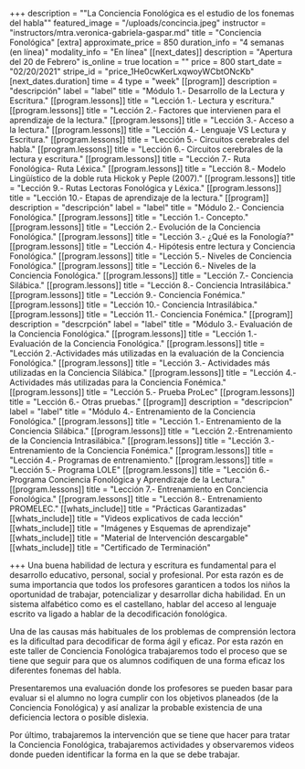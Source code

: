 +++
description = "\"La Conciencia Fonológica es el estudio de los fonemas del habla\""
featured_image = "/uploads/concincia.jpeg"
instructor = "instructors/mtra.veronica-gabriela-gaspar.md"
title = "Conciencia Fonológica"
[extra]
approximate_price = 850
duration_info = "4 semanas (en línea)"
modality_info = "En línea"
[[next_dates]]
description = "Apertura del 20 de Febrero"
is_online = true
location = ""
price = 800
start_date = "02/20/2021"
stripe_id = "price_1He0cwKerLxqwoyWCbtONcKb"
[next_dates.duration]
time = 4
type = "week"
[[program]]
description = "descripción"
label = "label"
title = "Módulo 1.- Desarrollo de la Lectura y Escritura."
[[program.lessons]]
title = "Lección 1.- Lectura y escritura."
[[program.lessons]]
title = "Lección 2.- Factores que intervienen para el aprendizaje de la lectura."
[[program.lessons]]
title = "Lección 3.- Acceso a la lectura."
[[program.lessons]]
title = "Lección 4.- Lenguaje VS Lectura y Escritura."
[[program.lessons]]
title = "Lección 5.- Circuitos cerebrales del habla."
[[program.lessons]]
title = "Lección 6.- Circuitos cerebrales de la lectura y escritura."
[[program.lessons]]
title = "Lección 7.- Ruta Fonológica- Ruta Léxica."
[[program.lessons]]
title = "Lección 8.- Modelo Lingüístico de la doble ruta Hickok y Peple (2007)."
[[program.lessons]]
title = "Lección 9.- Rutas Lectoras Fonológica y Léxica."
[[program.lessons]]
title = "Lección 10.- Etapas de aprendizaje de la lectura."
[[program]]
description = "descripción"
label = "label"
title = "Módulo 2.- Conciencia Fonológica."
[[program.lessons]]
title = "Lección 1.- Concepto."
[[program.lessons]]
title = "Lección 2.- Evolución de la Conciencia Fonológica."
[[program.lessons]]
title = "Lección 3.- ¿Qué es la Fonología?"
[[program.lessons]]
title = "Lección 4.- Hipótesis entre lectura y Conciencia Fonológica."
[[program.lessons]]
title = "Lección 5.- Niveles de Conciencia Fonológica."
[[program.lessons]]
title = "Lección 6.- Niveles de la Conciencia Fonológica."
[[program.lessons]]
title = "Lección 7.- Conciencia Silábica."
[[program.lessons]]
title = "Lección 8.- Conciencia Intrasilábica."
[[program.lessons]]
title = "Lección 9.- Conciencia Fonémica."
[[program.lessons]]
title = "Lección 10.- Conciencia Intrasilábica."
[[program.lessons]]
title = "Lección 11.- Conciencia Fonémica."
[[program]]
description = "descrpción"
label = "label"
title = "Módulo 3.- Evaluación de la Conciencia Fonológica."
[[program.lessons]]
title = "Lección 1.- Evaluación de la Conciencia Fonológica."
[[program.lessons]]
title = "Lección 2.-Actividades más utilizadas en la evaluación de la Conciencia Fonológica."
[[program.lessons]]
title = "Lección 3.- Actividades más utilizadas en la Conciencia Silábica."
[[program.lessons]]
title = "Lección 4.- Actividades más utilizadas para la Conciencia Fonémica."
[[program.lessons]]
title = "Lección 5.- Prueba ProLec"
[[program.lessons]]
title = "Lección 6.- Otras pruebas."
[[program]]
description = "descripcion"
label = "label"
title = "Módulo 4.- Entrenamiento de la Conciencia Fonológica."
[[program.lessons]]
title = "Lección 1.- Entrenamiento de la Conciencia Silábica."
[[program.lessons]]
title = "Lección 2.-Entrenamiento de la Conciencia Intrasilábica."
[[program.lessons]]
title = "Lección 3.- Entrenamiento de la Conciencia Fonémica."
[[program.lessons]]
title = "Lección 4.- Programas de entrenamiento."
[[program.lessons]]
title = "Lección 5.- Programa LOLE"
[[program.lessons]]
title = "Lección 6.- Programa Conciencia Fonológica y Aprendizaje de la Lectura."
[[program.lessons]]
title = "Lección 7.- Entrenamiento en Conciencia Fonológica."
[[program.lessons]]
title = "Lección 8.- Entrenamiento PROMELEC."
[[whats_include]]
title = "Prácticas Garantizadas"
[[whats_include]]
title = "Videos explicativos de cada lección"
[[whats_include]]
title = "Imágenes y Esquemas de aprendizaje"
[[whats_include]]
title = "Material de Intervención descargable"
[[whats_include]]
title = "Certificado de Terminación"

+++
Una buena habilidad de lectura y escritura es fundamental para el desarrollo educativo, personal, social y profesional. Por esta razón es de suma importancia que todos los profesores garanticen a todos los niños la oportunidad de trabajar, potencializar y desarrollar dicha habilidad. En un sistema alfabético como es el castellano, hablar del acceso al lenguaje escrito va ligado a hablar de la decodificación fonológica.

Una de las causas más habituales de los problemas de comprensión lectora es la dificultad para decodificar de forma ágil y eficaz. Por esta razón en este taller de Conciencia Fonológica trabajaremos todo el proceso que se tiene que seguir para que os alumnos codifiquen de una forma eficaz los diferentes fonemas del habla.

Presentaremos una evaluación donde los profesores se pueden basar para evaluar si el alumno no logra cumplir con los objetivos planeados (de la Conciencia Fonológica) y así analizar la probable existencia de una deficiencia lectora o posible dislexia.

Por último, trabajaremos la intervención que se tiene que hacer para tratar la Conciencia Fonológica, trabajaremos actividades y observaremos videos donde pueden identificar la forma en la que se debe trabajar.